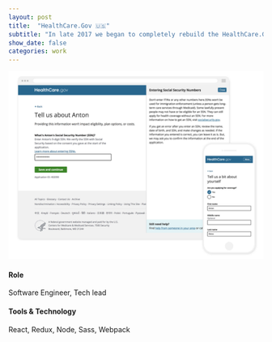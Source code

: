```yaml
---
layout: post
title:  "HealthCare.Gov 🇺🇸"
subtitle: "In late 2017 we began to completely rebuild the HealthCare.Gov application experience that currently enables 30+ million Americans access to healthcare. Previously, the application was split where 80% of users would use the simplified version of the application that our team maintained, while the rest of users went through the classic, non-mobile-responsive application. We've been working to completely replace the two separate apps entirely for a more unified experience, focusing on user-centered design while thinking broadly about how to build better software to improve access to social safety net services."
show_date: false
categories: work
---
```


![Redesigned HealthCare.Gov Application](/assets/images/work/hcgov.jpg)


#### Role
Software Engineer, Tech lead

#### Tools & Technology
React, Redux, Node, Sass, Webpack

<!-- #### The Project -->
